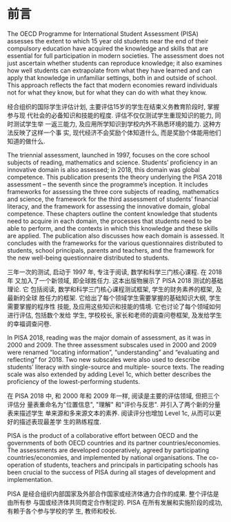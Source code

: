 # 前言

The OECD Programme for International Student Assessment (PISA) assesses the
extent to which 15 year old students near the end of their compulsory education
have acquired the knowledge and skills that are essential for full
participation in modern societies. The assessment does not just ascertain
whether students can reproduce knowledge; it also examines how well students
can extrapolate from what they have learned and can apply that knowledge in
unfamiliar settings, both in and outside of school. This approach reflects the
fact that modern economies reward individuals not for what they know, but for
what they can do with what they know.

经合组织的国际学生评估计划, 主要评估15岁的学生在结束义务教育阶段时, 掌握参与现
代社会的必备知识和技能的程度. 评估不仅仅测试学生重现知识的能力, 同时测试学生举
一返三能力, 及应用所学知识到学校内外不熟悉环境的能力. 这种方法反映了这样一个事
实, 现代经济不会奖励个体知道什么, 而是奖励个体能用他们知道的做什么.


The triennial assessment, launched in 1997, focuses on the core school subjects
of reading, mathematics and science. Students’ proficiency in an innovative
domain is also assessed; in 2018, this domain was global competence. This
publication presents the theory underlying the PISA 2018 assessment – the
seventh since the programme’s inception. It includes frameworks for assessing
the three core subjects of reading, mathematics and science, the framework for
the third assessment of students’ financial literacy, and the framework for
assessing the innovative domain, global competence. These chapters outline the
content knowledge that students need to acquire in each domain, the processes
that students need to be able to perform, and the contexts in which this
knowledge and these skills are applied. The publication also discusses how each
domain is assessed. It concludes with the frameworks for the various
questionnaires distributed to students, school principals, parents and
teachers, and the framework for the new well-being questionnaire distributed to
students.

三年一次的测试, 启动于 1997 年, 专注于阅读, 数学和科学三门核心课程. 在 2018 年
又加入了一个新领域, 即全球胜任力. 这本出版物展示了 PISA 2018 测试的基础理论. 它
包括阅读, 数学和科学三门核心课程测试框架, 学生的财务素养的框架, 及最新的全球
胜任力的框架. 它给出了每个领域学生需要掌握的基础知识大纲, 学生需要掌握的程序性
技能, 及应用这些知识和技能的情境. 它也讨论了每个领域如何进行评估, 包括数个发给
学生, 学校校长, 家长和老师的调查问卷框架, 及发给学生的幸福调查问卷.


In PISA 2018, reading was the major domain of assessment, as it was in
2000 and 2009.  The three assessment subscales used in 2000 and 2009 were
renamed “locating information”, “understanding” and “evaluating and reflecting”
for 2018. Two new subscales were also used to describe students’ literacy with
single-source and multiple- source texts. The reading scale was also extended
by adding Level 1c, which better describes the proficiency of the
lowest-performing students.


在 PISA 2018 中, 和 2000 年和 2009 年一样, 阅读是主要的评估领域, 但把三个评估分
量表重命名为"位置信息", "理解" 和"评价与反思". 并引入了两个新的分量表来描述学生
单来源和多来源文本的素养. 阅读评分也增加 Level 1c, 从而可以更好的描述表现最差学
生的熟练程度.

PISA is the product of a collaborative effort between OECD and the governments
of both OECD countries and its partner countries/economies. The assessments are
developed cooperatively, agreed by participating countries/economies, and
implemented by national organisations. The co-operation of students, teachers
and principals in participating schools has been crucial to the success of PISA
during all stages of development and implementation.

PISA 是经合组织内部国家及外部合作国家或经济体通力合作的成果. 整个评估是由所有参
与国或经济体共同商定合作制定的. PISA 在所有发展和实施阶段的成功, 有赖于各个参与学校的学
生, 教师和校长.
